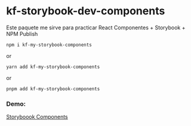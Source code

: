
# kf-storybook-dev-components

Este paquete me sirve para practicar React Componentes + Storybook + NPM Publish

```
npm i kf-my-storybook-components
```

or

```
yarn add kf-my-storybook-components
```

or

```
pnpm add kf-my-storybook-components
```

### Demo:
[Storyboook Components](https://kristhdev.github.io/storybooks-components/?path=/story/components-ui-label--basic) 